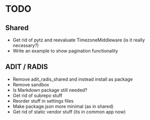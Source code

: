 # TODO

## Shared

- Get rid of pytz and reevaluate TimezoneMiddleware (is it really necessary?)
- Write an example to show pagination functionality

## ADIT / RADIS

- Remove adit_radis_shared and instead install as package
- Remove sandbox
- Is Markdown package still needed?
- Get rid of subrepo stuff
- Reorder stuff in settings files
- Make package.json more minimal (as in shared)
- Get rid of static vendor stuff (its in common app now)

